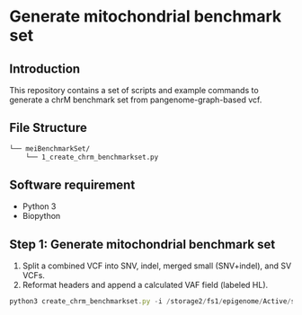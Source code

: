 # Generate mitochondrial benchmark set 
## Introduction
This repository contains a set of scripts and example commands to generate a chrM benchmark set from pangenome-graph-based vcf.

## File Structure
```markdown
└── meiBenchmarkSet/
    └── 1_create_chrm_benchmarkset.py
```

## Software requirement
* Python 3
* Biopython


## Step 1: Generate mitochondrial benchmark set
1) Split a combined VCF into SNV, indel, merged small (SNV+indel), and SV VCFs.
2) Reformat headers and append a calculated VAF field (labeled HL).

```jsx
python3 create_chrm_benchmarkset.py -i /storage2/fs1/epigenome/Active/shared_smaht/TEST_RUN_FOLDER/TrueMutSet/zt_temp/mtDNA_true_set_20250507/mtVar_MSDeComp_comb.vcf -o mtVar_MSDeComp_comb
```

    

